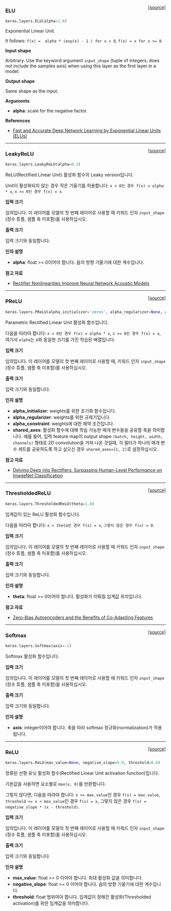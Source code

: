 <span style="float:right;">[[source]](https://github.com/keras-team/keras/blob/master/keras/layers/advanced_activations.py#L153)</span>
### ELU

```python
keras.layers.ELU(alpha=1.0)
```

Exponential Linear Unit.

It follows:
`f(x) =  alpha * (exp(x) - 1.) for x < 0`,
`f(x) = x for x >= 0`.

__Input shape__

Arbitrary. Use the keyword argument `input_shape`
(tuple of integers, does not include the samples axis)
when using this layer as the first layer in a model.

__Output shape__

Same shape as the input.

__Arguments__

- __alpha__: scale for the negative factor.

__References__

- [Fast and Accurate Deep Network Learning by Exponential Linear Units
   (ELUs)](https://arxiv.org/abs/1511.07289v1)
    
----

<span style="float:right;">[[source]](https://github.com/keras-team/keras/blob/master/keras/layers/advanced_activations.py#L19)</span>
### LeakyReLU

```python
keras.layers.LeakyReLU(alpha=0.3)
```

ReLU(Rectified Linear Unit) 활성화 함수의 Leaky version입니다. 

Unit이 활성화되지 않는 경우 작은 기울기를 허용합니다:
`x < 0인 경우 f(x) = alpha * x`,
`x >= 0인 경우 f(x) = x`.

__입력 크기__

임의입니다. 이 레이어를 모델의 첫 번째 레이어로 사용할 때 키워드 인자 `input_shape` (정수 튜플, 샘플 축 미포함)를 사용하십시오. 

__출력 크기__

입력 크기와 동일합니다. 

__인자 설명__

- __alpha__: float >= 0이어야 합니다. 음의 방향 기울기에 대한 계수입니다. 

__참고 자료__

- [Rectifier Nonlinearities Improve Neural Network Acoustic Models](
   https://ai.stanford.edu/~amaas/papers/relu_hybrid_icml2013_final.pdf)
    
----

<span style="float:right;">[[source]](https://github.com/keras-team/keras/blob/master/keras/layers/advanced_activations.py#L59)</span>
### PReLU

```python
keras.layers.PReLU(alpha_initializer='zeros', alpha_regularizer=None, alpha_constraint=None, shared_axes=None)
```

Parametric Rectified Linear Unit 활성화 함수입니다. 

다음을 따라야 합니다:
`x < 0인 경우 f(x) = alpha * x`,
`x >= 0인 경우 f(x) = x`,
여기서 `alpha`는 x와 동일한 크기를 가진 학습된 배열입니다. 

__입력 크기__

임의입니다. 이 레이어를 모델의 첫 번째 레이어로 사용할 때, 키워드 인자 `input_shape` (정수 튜플, 샘플 축 미포함)를 사용하십시오. 

__출력 크기__

입력 크기와 동일합니다. 

__인자 설명__

- __alpha_initializer__: weights를 위한 초기화 함수입니다. 
- __alpha_regularizer__: weights를 위한 규제기입니다.
- __alpha_constraint__: weights에 대한 제약 조건입니다. 
- __shared_axes__: 활성화 함수에 대해 학습 가능한 매개 변수들을 공유할 축을 의미합니다. 예를 들어, 입력 feature map이 output shape `(batch, height, width, channels)` 형태로 2D convolution을 거쳐 나온 것일때, 각 필터가 하나의 매개 변수 세트를 공유하도록 하고 싶으신 경우 `shared_axes=[1, 2]`로 설정하십시오. 

__참고 자료__

- [Delving Deep into Rectifiers: Surpassing Human-Level Performance on
   ImageNet Classification](https://arxiv.org/abs/1502.01852)
   
----

<span style="float:right;">[[source]](https://github.com/keras-team/keras/blob/master/keras/layers/advanced_activations.py#L193)</span>
### ThresholdedReLU

```python
keras.layers.ThresholdedReLU(theta=1.0)
```

임계값이 있는 ReLU 활성화 함수입니다.

다음을 따라야 합니다:
`x > theta인 경우 f(x) = x`,
`그렇지 않은 경우 f(x) = 0`.

__입력 크기__

임의입니다. 이 레이어를 모델의 첫 번째 레이어로 사용할 때 키워드 인자 `input_shape` (정수 튜플, 샘플 축 미포함)를 사용하십시오. 

__출력 크기__

입력 크기와 동일합니다. 

__인자 설명__

- __theta__: float >= 0이어야 합니다. 활성화가 이뤄질 임계값 위치입니다. 

__참고 자료__

- [Zero-Bias Autoencoders and the Benefits of Co-Adapting Features](
   https://arxiv.org/abs/1402.3337)
    
----

<span style="float:right;">[[source]](https://github.com/keras-team/keras/blob/master/keras/layers/advanced_activations.py#L233)</span>
### Softmax

```python
keras.layers.Softmax(axis=-1)
```

Softmax 활성화 함수입니다. 

__입력 크기__

임의입니다. 이 레이어를 모델의 첫 번째 레이어로 사용할 때 키워드 인자 `input_shape` (정수 튜플, 샘플 축 미포함)를 사용하십시오. 

__출력 크기__

입력 크기와 동일합니다. 

__인자 설명__

- __axis__: integer이어야 합니다. 축을 따라 softmax 정규화(normalization)가 적용됩니다.
    
----

<span style="float:right;">[[source]](https://github.com/keras-team/keras/blob/master/keras/layers/advanced_activations.py#L265)</span>
### ReLU

```python
keras.layers.ReLU(max_value=None, negative_slope=0.0, threshold=0.0)
```

정류된 선형 유닛 활성화 함수(Rectified Linear Unit activation function)입니다. 

기본값을 사용하면 요소별로 `max(x, 0)`를 반환합니다. 

그렇지 않다면, 다음을 따라야 합니다:
`x >= max_value`인 경우 `f(x) = max_value`,
`threshold <= x < max_value`인 경우 `f(x) = x`,
그렇지 않은 경우 `f(x) = negative_slope * (x - threshold)`.

__입력 크기__

임의입니다. 이 레이어를 모델의 첫 번째 레이어로 사용할 때 키워드 인자 `input_shape` (정수 튜플, 샘플 축 미포함)를 사용하십시오. 

__출력 크기__

입력 크기와 동일합니다. 

__인자 설명__

- __max_value__: float >= 0 이어야 합니다. 최대 활성화 값을 의미합니다. 
- __negative_slope__: float >= 0 이어야 합니다. 음의 방향 기울기에 대한 계수입니다.
- __threshold__: float 범위여야 합니다. 임계값이 정해진 활성화(Thresholded activation)를 위한 임계값을 의미합니다. 
    
